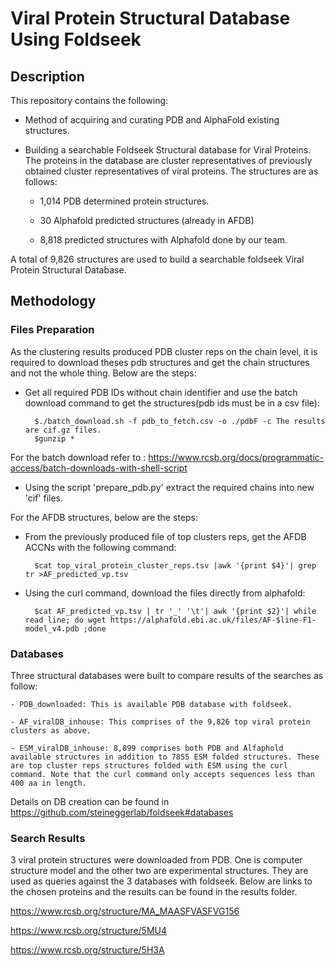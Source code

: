 # Viral Protein Structural Database Using Foldseek

## Description
This repository contains the following:
- Method of acquiring and curating PDB and AlphaFold existing structures.
- Building a searchable Foldseek Structural database for Viral Proteins. The proteins in the database are cluster representatives of previously obtained cluster representatives of viral proteins. The structures are as follows:

    - 1,014 PDB determined protein structures. 
    
    - 30 Alphafold predicted structures (already in AFDB)
    
    - 8,818 predicted structures with Alphafold done by our team.
    
A total of 9,826 structures are used to build a searchable foldseek Viral Protein Structural Database. 


## Methodology

### Files Preparation

As the clustering results produced PDB cluster reps on the chain level, it is required to download theses pdb structures and get the chain structures and not the whole thing. Below are the steps:

- Get all required PDB IDs without chain identifier and use the batch download command to get the structures(pdb ids must be in a csv file):
    
        $./batch_download.sh -f pdb_to_fetch.csv -o ./pdbF -c The results are cif.gz files. 
        $gunzip *
        
For the batch download refer to : https://www.rcsb.org/docs/programmatic-access/batch-downloads-with-shell-script

- Using the script 'prepare_pdb.py' extract the required chains into new 'cif' files.

For the AFDB structures, below are the steps:

- From the previously produced file of top clusters reps, get the AFDB ACCNs with the following command:

        $cat top_viral_protein_cluster_reps.tsv |awk '{print $4}'| grep tr >AF_predicted_vp.tsv
    
- Using the curl command, download the files directly from alphafold:

        $cat AF_predicted_vp.tsv | tr '_' '\t'| awk '{print $2}'| while read line; do wget https://alphafold.ebi.ac.uk/files/AF-$line-F1-model_v4.pdb ;done
    
### Databases 

Three structural databases were built to compare results of the searches as follow:

    - PDB_downloaded: This is available PDB database with foldseek.
    
    - AF_viralDB_inhouse: This comprises of the 9,826 top viral protein clusters as above.
    
    - ESM_viralDB_inhouse: 8,899 comprises both PDB and Alfaphold available structures in addition to 7855 ESM folded structures. These are top cluster reps structures folded with ESM using the curl command. Note that the curl command only accepts sequences less than 400 aa in length.

Details on DB creation can be found in https://github.com/steineggerlab/foldseek#databases

### Search Results

3 viral protein structures were downloaded from PDB. One is computer structure model and the other two are experimental structures.
They are used as queries against the 3 databases with foldseek. Below are links to the chosen proteins and the results can be found in the results folder.

https://www.rcsb.org/structure/MA_MAASFVASFVG156

https://www.rcsb.org/structure/5MU4

https://www.rcsb.org/structure/5H3A
